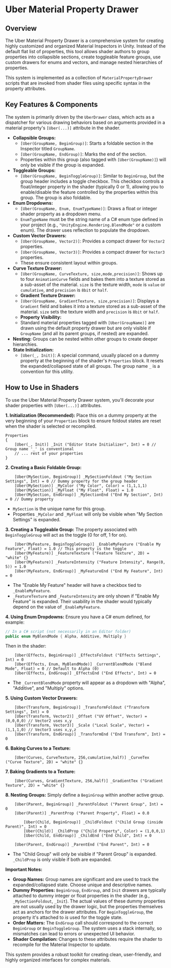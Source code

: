 # Uber Material Property Drawer

## Overview

The Uber Material Property Drawer is a comprehensive system for creating highly customized and organized Material Inspectors in Unity. Instead of the default flat list of properties, this tool allows shader authors to group properties into collapsible sections, create toggleable feature groups, use custom drawers for enums and vectors, and manage nested hierarchies of properties.

This system is implemented as a collection of `MaterialPropertyDrawer` scripts that are invoked from shader files using specific syntax in the property attributes.

## Key Features & Components

The system is primarily driven by the `UberDrawer` class, which acts as a dispatcher for various drawing behaviors based on arguments provided in a material property's `[Uber(...)]` attribute in the shader.

-   **Collapsible Groups:**
    -   `[Uber(GroupName, BeginGroup)]`: Starts a foldable section in the Inspector titled `GroupName`.
    -   `[Uber(GroupName, EndGroup)]`: Marks the end of the section.
    -   Properties within this group (also tagged with `[Uber(GroupName)]`) will only be visible if the group is expanded.
-   **Toggleable Groups:**
    -   `[Uber(GroupName, BeginToggleGroup)]`: Similar to `BeginGroup`, but the group header includes a toggle checkbox. This checkbox controls a float/integer property in the shader (typically 0 or 1), allowing you to enable/disable the feature controlled by the properties within this group. The group is also foldable.
-   **Enum Dropdowns:**
    -   `[Uber(GroupName, Enum, EnumTypeName)]`: Draws a float or integer shader property as a dropdown menu.
    -   `EnumTypeName` must be the string name of a C# enum type defined in your project (e.g., `"UnityEngine.Rendering.BlendMode"` or a custom enum). The drawer uses reflection to populate the dropdown.
-   **Custom Vector Drawers:**
    -   `[Uber(GroupName, Vector2)]`: Provides a compact drawer for `Vector2` properties.
    -   `[Uber(GroupName, Vector3)]`: Provides a compact drawer for `Vector3` properties.
    -   These ensure consistent layout within groups.
-   **Curve Texture Drawer:**
    -   `[Uber(GroupName, CurveTexture, size,mode,precision)]`: Shows up to four `AnimationCurve` fields and bakes them into a texture stored as a sub-asset of the material. `size` is the texture width, `mode` is `value` or `cumulative`, and `precision` is `8bit` or `half`.
    -   **Gradient Texture Drawer:**
    -   `[Uber(GroupName, GradientTexture, size,precision)]`: Displays a `Gradient` field and bakes it into a texture stored as a sub-asset of the material. `size` sets the texture width and `precision` is `8bit` or `half`.
    -   **Property Visibility:**
    -   Standard material properties tagged with `[Uber(GroupName)]` are drawn using the default property drawer but are only visible if `GroupName` (and all its parent groups, if nested) are expanded.
-   **Nesting:** Groups can be nested within other groups to create deeper hierarchies.
-   **State Initialization:**
    -   `[Uber(_, Init)]`: A special command, usually placed on a dummy property at the beginning of the shader's `Properties` block. It resets the expanded/collapsed state of all groups. The group name `_` is a convention for this utility.

## How to Use in Shaders

To use the Uber Material Property Drawer system, you'll decorate your shader properties with `[Uber(...)]` attributes.

**1. Initialization (Recommended):**
Place this on a dummy property at the very beginning of your `Properties` block to ensure foldout states are reset when the shader is selected or recompiled.
```shaderlab
Properties
{
    [Uber(_, Init)] _Init ("Editor State Initializer", Int) = 0 // Group name '_' is conventional
    // ... rest of your properties
}
```

**2. Creating a Basic Foldable Group:**
```shaderlab
    [Uber(MySection, BeginGroup)] _MySectionFoldout ("My Section Settings", Int) = 0 // Dummy property for the group header
    [Uber(MySection)] _MyColor ("My Color", Color) = (1,1,1,1)
    [Uber(MySection)] _MyFloat ("My Float", Float) = 1.0
    [Uber(MySection, EndGroup)] _MySectionEnd ("End My Section", Int) = 0 // Dummy property
```
-   `MySection` is the unique name for this group.
-   Properties `_MyColor` and `_MyFloat` will only be visible when "My Section Settings" is expanded.

**3. Creating a Toggleable Group:**
The property associated with `BeginToggleGroup` will act as the toggle (0 for off, 1 for on).
```shaderlab
    [Uber(MyFeature, BeginToggleGroup)] _EnableMyFeature ("Enable My Feature", Float) = 1.0 // This property is the toggle
    [Uber(MyFeature)] _FeatureTexture ("Feature Texture", 2D) = "white" {}
    [Uber(MyFeature)] _FeatureIntensity ("Feature Intensity", Range(0, 5)) = 1.0
    [Uber(MyFeature, EndGroup)] _MyFeatureEnd ("End My Feature", Int) = 0
```
-   The "Enable My Feature" header will have a checkbox tied to `_EnableMyFeature`.
-   `_FeatureTexture` and `_FeatureIntensity` are only shown if "Enable My Feature" is expanded. Their usability in the shader would typically depend on the value of `_EnableMyFeature`.

**4. Using Enum Dropdowns:**
Ensure you have a C# enum defined, for example:
```csharp
// In a C# script (not necessarily in an Editor folder)
public enum MyBlendMode { Alpha, Additive, Multiply }
```
Then in the shader:
```shaderlab
    [Uber(Effects, BeginGroup)] _EffectsFoldout ("Effects Settings", Int) = 0
    [Uber(Effects, Enum, MyBlendMode)] _CurrentBlendMode ("Blend Mode", Float) = 0 // Default to Alpha (0)
    [Uber(Effects, EndGroup)] _EffectsEnd ("End Effects", Int) = 0
```
-   The `_CurrentBlendMode` property will appear as a dropdown with "Alpha", "Additive", and "Multiply" options.

**5. Using Custom Vector Drawers:**
```shaderlab
    [Uber(Transform, BeginGroup)] _TransformFoldout ("Transform Settings", Int) = 0
    [Uber(Transform, Vector2)] _Offset ("UV Offset", Vector) = (0,0,0,0) // Vector2 uses x,y
    [Uber(Transform, Vector3)] _Scale ("Local Scale", Vector) = (1,1,1,0) // Vector3 uses x,y,z
    [Uber(Transform, EndGroup)] _TransformEnd ("End Transform", Int) = 0
```

**6. Baking Curves to a Texture:**
```shaderlab
    [Uber(Curves, CurveTexture, 256,cumulative,half)] _CurveTex ("Curve Texture", 2D) = "white" {}
```

**7. Baking Gradients to a Texture:**
```shaderlab
    [Uber(Curves, GradientTexture, 256,half)] _GradientTex ("Gradient Texture", 2D) = "white" {}
```

**8. Nesting Groups:**
Simply define a `BeginGroup` within another active group.
```shaderlab
    [Uber(Parent, BeginGroup)] _ParentFoldout ("Parent Group", Int) = 0
    [Uber(Parent)] _ParentProp ("Parent Property", Float) = 0.0

        [Uber(Child, BeginGroup)] _ChildFoldout ("Child Group (inside Parent)", Int) = 0
        [Uber(Child)] _ChildProp ("Child Property", Color) = (1,0,0,1)
        [Uber(Child, EndGroup)] _ChildEnd ("End Child", Int) = 0

    [Uber(Parent, EndGroup)] _ParentEnd ("End Parent", Int) = 0
```
-   The "Child Group" will only be visible if "Parent Group" is expanded. `_ChildProp` is only visible if both are expanded.

**Important Notes:**
-   **Group Names:** Group names are significant and are used to track the expanded/collapsed state. Choose unique and descriptive names.
-   **Dummy Properties:** `BeginGroup`, `EndGroup`, and `Init` drawers are typically attached to dummy integer or float properties in the shader (e.g., `_MySectionFoldout`, `_Init`). The actual values of these dummy properties are not usually used by the drawer logic, but the properties themselves act as anchors for the drawer attributes. For `BeginToggleGroup`, the property it's attached to *is* used for the toggle state.
-   **Order Matters:** The `EndGroup` call should correspond to the correct `BeginGroup` or `BeginToggleGroup`. The system uses a stack internally, so mismatches can lead to errors or unexpected UI behavior.
-   **Shader Compilation:** Changes to these attributes require the shader to recompile for the Material Inspector to update.

This system provides a robust toolkit for creating clean, user-friendly, and highly organized interfaces for complex materials.
